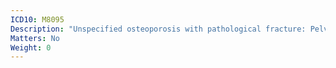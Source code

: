 ```yaml
---
ICD10: M8095
Description: "Unspecified osteoporosis with pathological fracture: Pelvic region and thigh"
Matters: No
Weight: 0
---
```


